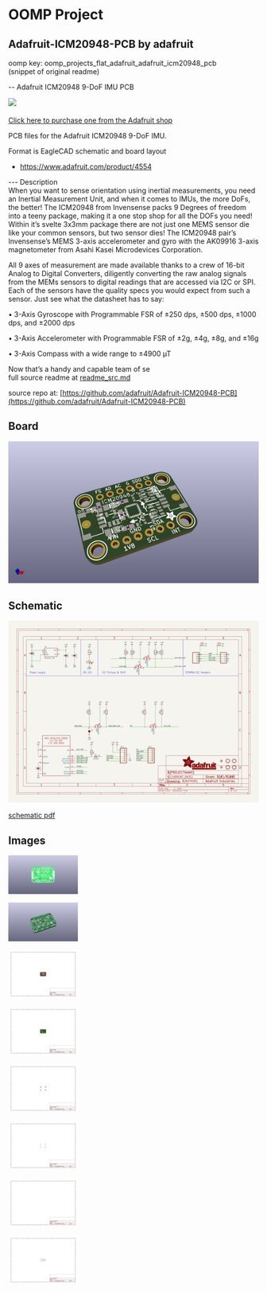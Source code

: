 # OOMP Project  
## Adafruit-ICM20948-PCB  by adafruit  
  
oomp key: oomp_projects_flat_adafruit_adafruit_icm20948_pcb  
(snippet of original readme)  
  
-- Adafruit ICM20948 9-DoF IMU PCB  
  
<a href="http://www.adafruit.com/products/4554"><img src="assets/4554.png?raw=true" width="500px"><br/>  
Click here to purchase one from the Adafruit shop</a>  
  
PCB files for the Adafruit ICM20948 9-DoF IMU.   
  
Format is EagleCAD schematic and board layout  
* https://www.adafruit.com/product/4554  
  
--- Description  
When you want to sense orientation using inertial measurements, you need an Inertial Measurement Unit, and when it comes to IMUs, the more DoFs, the better! The ICM20948 from Invensense packs 9 Degrees of freedom into a teeny package, making it a one stop shop for all the DOFs you need! Within it’s svelte 3x3mm package there are not just one MEMS sensor die like your common sensors, but two sensor dies! The ICM20948 pair’s Invensense’s MEMS 3-axis accelerometer and gyro with the AK09916 3-axis magnetometer from Asahi Kasei Microdevices Corporation.  
  
 All 9 axes of measurement are made available thanks to a crew of 16-bit Analog to Digital Converters, diligently converting the raw analog signals from the MEMs sensors to digital readings that are accessed via I2C or SPI. Each of the sensors have the quality specs you would expect from such a sensor. Just see what the datasheet has to say:  
  
• 3-Axis Gyroscope with Programmable FSR of ±250 dps, ±500 dps, ±1000 dps, and ±2000 dps  
  
• 3-Axis Accelerometer with Programmable FSR of ±2g, ±4g, ±8g, and ±16g  
  
• 3-Axis Compass with a wide range to ±4900 µT  
  
Now that’s a handy and capable team of se  
  full source readme at [readme_src.md](readme_src.md)  
  
source repo at: [https://github.com/adafruit/Adafruit-ICM20948-PCB](https://github.com/adafruit/Adafruit-ICM20948-PCB)  
## Board  
  
[![working_3d.png](working_3d_600.png)](working_3d.png)  
## Schematic  
  
[![working_schematic.png](working_schematic_600.png)](working_schematic.png)  
  
[schematic pdf](working_schematic.pdf)  
## Images  
  
[![working_3D_bottom.png](working_3D_bottom_140.png)](working_3D_bottom.png)  
  
[![working_3D_top.png](working_3D_top_140.png)](working_3D_top.png)  
  
[![working_assembly_page_01.png](working_assembly_page_01_140.png)](working_assembly_page_01.png)  
  
[![working_assembly_page_02.png](working_assembly_page_02_140.png)](working_assembly_page_02.png)  
  
[![working_assembly_page_03.png](working_assembly_page_03_140.png)](working_assembly_page_03.png)  
  
[![working_assembly_page_04.png](working_assembly_page_04_140.png)](working_assembly_page_04.png)  
  
[![working_assembly_page_05.png](working_assembly_page_05_140.png)](working_assembly_page_05.png)  
  
[![working_assembly_page_06.png](working_assembly_page_06_140.png)](working_assembly_page_06.png)  
